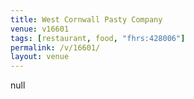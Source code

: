 ```yaml
---
title: West Cornwall Pasty Company
venue: v16601
tags: [restaurant, food, "fhrs:428006"]
permalink: /v/16601/
layout: venue
---
```

null